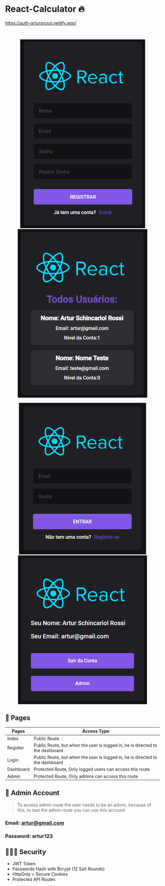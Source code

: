 # React-Calculator 🔥

<a href="https://auth-artursrossi.netlify.app/" target="_blank">https://auth-artursrossi.netlify.app/</a>

<br>
 
<p align="center">
  <img alt="preview1" src="./public/preview1.png">
  <img alt="preview4" src="./public/preview4.png">
</p>
<p align="center">
  <img alt="preview2" src="./public/preview2.png">
  <img alt="preview3" src="./public/preview3.png">
</p>

## 🚀 Pages

| Pages     | Access Type                                                                   |
| --------- | ----------------------------------------------------------------------------- |
| Index     | Public Route                                                                  |
| Register  | Public Route, but when the user is logged in, he is directed to the dashboard |
| Login     | Public Route, but when the user is logged in, he is directed to the dashboard |
| Dashboard | Protected Route, Only logged users can access this route                      |
| Admin     | Protected Route, Only admins can access this route                            |

## 🔖 Admin Account

> To access admin route the user needs to be an admin, because of this, to test the admin route you can use this account:

### Email: artur@gmail.com

### Password: artur123

## 👨🏾‍💻 Security

- JWT Token
- Passwords Hash with Bcrypt (12 Salt Rounds)
- HttpOnly + Secure Cookies
- Protected API Routes

